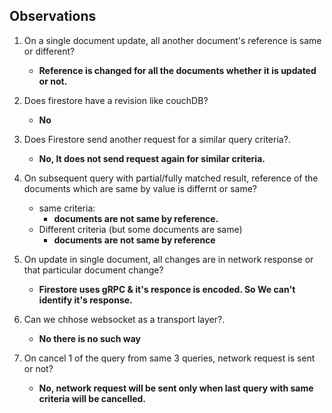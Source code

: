 ## Observations
1. On a single document update, all another document's reference is same or different? 
    - **Reference is changed for all the documents whether it is updated or not.**
  
2. Does firestore have a revision like couchDB?
    - **No**

3. Does Firestore send another request for a similar query criteria?.
    - **No, It does not send request again for similar criteria.**
4. On subsequent query with partial/fully matched result, reference of the documents which are same by value is differnt or same?
    - same criteria:
      - **documents are not same by reference.**
    - Different criteria (but some documents are same)
      - **documents are not same by reference**

5. On update in single document, all changes are in network response or that particular document change?
    - **Firestore uses gRPC & it's responce is encoded. So We can't identify it's response.**
6. Can we chhose websocket as a transport layer?.
    - **No there is no such way**
7. On cancel 1 of the query from same 3 queries, network request is sent or not?
    - **No, network request will be sent only when last query with same criteria will be cancelled.**
